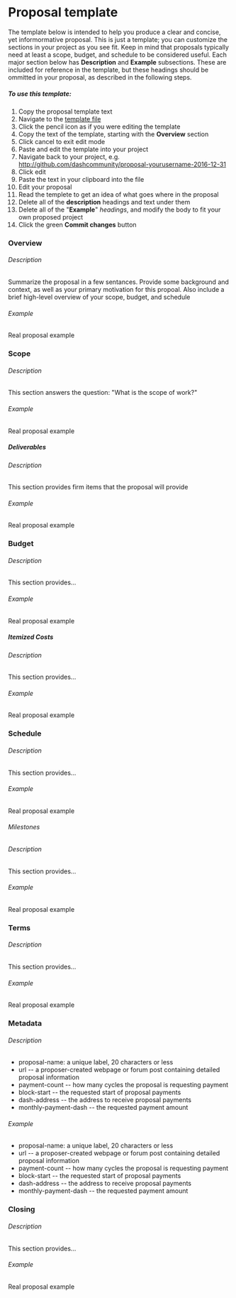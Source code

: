 # Proposal template

The template below is intended to help you produce a clear and concise, yet informormative proposal.  This is just a template; you can customize the sections in your project as you see fit.  Keep in mind that proposals typically need at least a scope, budget, and schedule to be considered useful. Each major section below has **Description** and **Example** subsections. These are included for reference in the template, but these headings should be ommitted in your proposal, as described in the following steps.

##### To use this template:

1. Copy the proposal template text
  1. Navigate to the [template file](https://github.com/dashcommunity/proposal-template/master)
  2. Click the pencil icon as if you were editing the template
  3. Copy the text of the template, starting with the **Overview** section
  4. Click cancel to exit edit mode
2. Paste and edit the template into your project
  1. Navigate back to your project, e.g. http://github.com/dashcommunity/proposal-yourusername-2016-12-31
  2. Click edit
  3. Paste the text in your clipboard into the file 
3. Edit your proposal
  1. Read the templete to get an idea of what goes where in the proposal
  2. Delete all of the **description** headings and text under them
  3. Delete all of the "**Example**" *headings*, and modify the body to fit your own proposed project
  4. Click the green **Commit changes** button

### Overview

###### Description
Summarize the proposal in a few sentances.  Provide some background and context, as well as your primary motivation for this propoal.  Also include a brief high-level overview of your scope, budget, and schedule 

###### Example
Real proposal example

### Scope

###### Description
This section answers the question: "What is the scope of work?" 

###### Example
Real proposal example

##### Deliverables

###### Description
This section provides firm items that the proposal will provide

###### Example
Real proposal example

### Budget

###### Description
This section provides...

###### Example
Real proposal example

##### Itemized Costs

###### Description
This section provides...

###### Example
Real proposal example

### Schedule

###### Description
This section provides...

###### Example
Real proposal example

###### Milestones

###### Description
This section provides...

###### Example
Real proposal example

### Terms

###### Description
This section provides...

###### Example
Real proposal example


### Metadata

###### Description
* proposal-name: a unique label, 20 characters or less
* url -- a proposer-created webpage or forum post containing detailed proposal information
* payment-count -- how many cycles the proposal is requesting payment
* block-start -- the requested start of proposal payments
* dash-address -- the address to receive proposal payments
* monthly-payment-dash -- the requested payment amount

###### Example
* proposal-name: a unique label, 20 characters or less
* url -- a proposer-created webpage or forum post containing detailed proposal information
* payment-count -- how many cycles the proposal is requesting payment
* block-start -- the requested start of proposal payments
* dash-address -- the address to receive proposal payments
* monthly-payment-dash -- the requested payment amount

### Closing

###### Description
This section provides...

###### Example
Real proposal example
